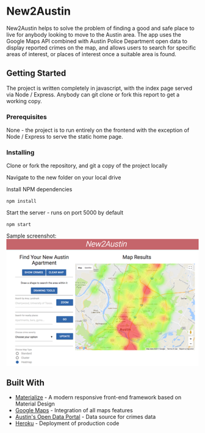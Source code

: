 # New2Austin

New2Austin helps to solve the problem of finding a good and safe place to live for anybody looking
to move to the Austin area. The app uses the Google Maps API combined with Austin Police
Department open data to display reported crimes on the map, and allows users to search
for specific areas of interest, or places of interest once a suitable area is found.

## Getting Started

The project is written completely in javascript, with the index page served via Node / Express.
Anybody can git clone or fork this report to get a working copy.

### Prerequisites

None - the project is to run entirely on the frontend with the exception of Node / Express
to serve the static home page.

### Installing

Clone or fork the repository, and git a copy of the project locally

Navigate to the new folder on your local drive

Install NPM dependencies

```
npm install
```

Start the server - runs on port 5000 by default

```
npm start
```

Sample screenshot:
![Alt text](./README_screenshot.png?raw=true "Sample screenshot")


## Built With

* [Materialize](http://materializecss.com/) - A modern responsive front-end framework based on Material Design
* [Google Maps](https://developers.google.com/maps/) - Integration of all maps features
* [Austin's Open Data Portal](https://data.austintexas.gov/) - Data source for crimes data
* [Heroku](https://www.heroku.com/) - Deployment of production code

